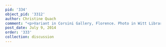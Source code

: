 ```yaml
---
pid: '334'
object_pid: '3312'
author: Christine Quach
comment: "<p>Variant in Corsini Gallery, Florence. Photo in Witt Library.</p>"
post_date: July 9, 2014
order: '333'
collection: discussion
---
```

